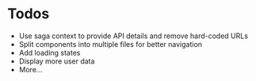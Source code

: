 # Todos

- Use saga context to provide API details and remove hard-coded URLs
- Split components into multiple files for better navigation
- Add loading states
- Display more user data
- More...

